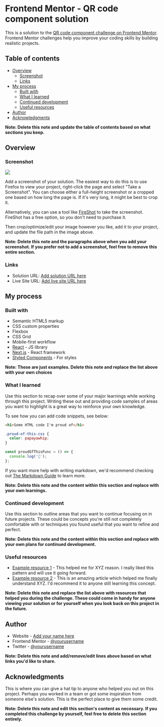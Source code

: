 # Frontend Mentor - QR code component solution

This is a solution to the
[QR code component challenge on Frontend Mentor](https://www.frontendmentor.io/challenges/qr-code-component-iux_sIO_H).
Frontend Mentor challenges help you improve your coding skills by building
realistic projects.

## Table of contents

- [Overview](#overview)
  - [Screenshot](#screenshot)
  - [Links](#links)
- [My process](#my-process)
  - [Built with](#built-with)
  - [What I learned](#what-i-learned)
  - [Continued development](#continued-development)
  - [Useful resources](#useful-resources)
- [Author](#author)
- [Acknowledgments](#acknowledgments)

**Note: Delete this note and update the table of contents based on what sections
you keep.**

## Overview

### Screenshot

![](./screenshot.jpg)

Add a screenshot of your solution. The easiest way to do this is to use Firefox
to view your project, right-click the page and select "Take a Screenshot". You
can choose either a full-height screenshot or a cropped one based on how long
the page is. If it's very long, it might be best to crop it.

Alternatively, you can use a tool like [FireShot](https://getfireshot.com/) to
take the screenshot. FireShot has a free option, so you don't need to purchase
it.

Then crop/optimize/edit your image however you like, add it to your project, and
update the file path in the image above.

**Note: Delete this note and the paragraphs above when you add your screenshot.
If you prefer not to add a screenshot, feel free to remove this entire
section.**

### Links

- Solution URL: [Add solution URL here](https://your-solution-url.com)
- Live Site URL: [Add live site URL here](https://your-live-site-url.com)

## My process

### Built with

- Semantic HTML5 markup
- CSS custom properties
- Flexbox
- CSS Grid
- Mobile-first workflow
- [React](https://reactjs.org/) - JS library
- [Next.js](https://nextjs.org/) - React framework
- [Styled Components](https://styled-components.com/) - For styles

**Note: These are just examples. Delete this note and replace the list above
with your own choices**

### What I learned

Use this section to recap over some of your major learnings while working
through this project. Writing these out and providing code samples of areas you
want to highlight is a great way to reinforce your own knowledge.

To see how you can add code snippets, see below:

```html
<h1>Some HTML code I'm proud of</h1>
```

```css
.proud-of-this-css {
  color: papayawhip;
}
```

```js
const proudOfThisFunc = () => {
  console.log('🎉');
};
```

If you want more help with writing markdown, we'd recommend checking out
[The Markdown Guide](https://www.markdownguide.org/) to learn more.

**Note: Delete this note and the content within this section and replace with
your own learnings.**

### Continued development

Use this section to outline areas that you want to continue focusing on in
future projects. These could be concepts you're still not completely comfortable
with or techniques you found useful that you want to refine and perfect.

**Note: Delete this note and the content within this section and replace with
your own plans for continued development.**

### Useful resources

- [Example resource 1](https://www.example.com) - This helped me for XYZ reason.
  I really liked this pattern and will use it going forward.
- [Example resource 2](https://www.example.com) - This is an amazing article
  which helped me finally understand XYZ. I'd recommend it to anyone still
  learning this concept.

**Note: Delete this note and replace the list above with resources that helped
you during the challenge. These could come in handy for anyone viewing your
solution or for yourself when you look back on this project in the future.**

## Author

- Website - [Add your name here](https://www.your-site.com)
- Frontend Mentor -
  [@yourusername](https://www.frontendmentor.io/profile/yourusername)
- Twitter - [@yourusername](https://www.twitter.com/yourusername)

**Note: Delete this note and add/remove/edit lines above based on what links
you'd like to share.**

## Acknowledgments

This is where you can give a hat tip to anyone who helped you out on this
project. Perhaps you worked in a team or got some inspiration from someone
else's solution. This is the perfect place to give them some credit.

**Note: Delete this note and edit this section's content as necessary. If you
completed this challenge by yourself, feel free to delete this section
entirely.**
